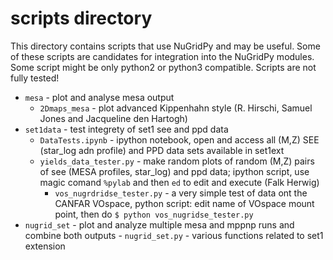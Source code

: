 # scripts directory

This directory contains scripts that use NuGridPy and may be useful. Some of these scripts are candidates for integration into the NuGridPy modules.
Some script might be only python2 or python3 compatible. Scripts are not fully tested!

* `mesa` - plot and analyse mesa output
	- `2Dmaps_mesa` - plot advanced Kippenhahn style (R. Hirschi, Samuel Jones and Jacqueline den Hartogh)
* `set1data` - test integrety of set1 see and ppd data 
  	- `DataTests.ipynb`  - ipython notebook, open and access all (M,Z) SEE (star_log adn profile) and PPD data sets available in set1ext
	- `yields_data_tester.py` - make random plots of random (M,Z) pairs of see (MESA profiles, star_log) and ppd data; ipython script, use magic comand `%pylab` and then `ed` to edit and execute (Falk Herwig)
        - `vos_nugrdridse_tester.py` - a very simple test of data ont the CANFAR VOspace, python script: edit name of VOspace mount point, then do `$ python vos_nugridse_tester.py`
* `nugrid_set` - plot and analyze multiple mesa and mppnp runs and combine both outputs
        -  `nugrid_set.py` - various functions related to set1 extension 
